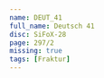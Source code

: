 ```yaml
---
name: DEUT_41
full_name: Deutsch 41
disc: SiFoX-28
page: 297/2
missing: true
tags: [Fraktur]
---
```

